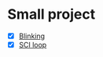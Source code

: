 # Small project

- [x] [Blinking](https://github.com/nghiank97/dsp/tree/main/mcu/gpio)
- [x] [SCI loop](https://github.com/nghiank97/dsp/tree/main/mcu/uart)